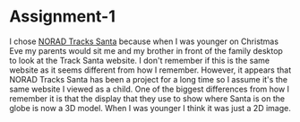 # Assignment-1

I chose [NORAD Tracks Santa](https://www.noradsanta.org/en/) because when I was younger on Christmas Eve my parents would sit me and my brother in front of the family desktop to look at the Track Santa website. I don't remember if this is the same website as it seems different from how I remember. However, it appears that NORAD Tracks Santa has been a project for a long time so I assume it's the same website I viewed as a child. One of the biggest differences from how I remember it is that the display that they use to show where Santa is on the globe is now a 3D model. When I was younger I think it was just a 2D image.
